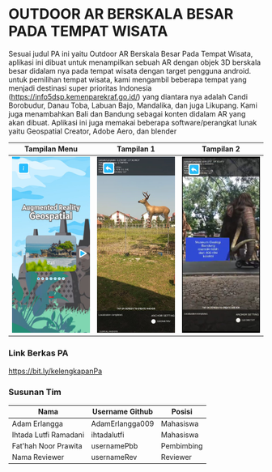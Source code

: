# OUTDOOR AR BERSKALA BESAR PADA TEMPAT WISATA

Sesuai judul PA ini yaitu Outdoor AR Berskala Besar Pada Tempat Wisata, aplikasi ini dibuat untuk menampilkan sebuah AR dengan objek 3D berskala besar didalam nya pada tempat wisata dengan target pengguna android. untuk pemilihan tempat wisata, kami mengambil beberapa tempat yang menjadi destinasi super prioritas Indonesia (https://info5dsp.kemenparekraf.go.id/)
yang diantara nya adalah Candi Borobudur, Danau Toba, Labuan Bajo, Mandalika, dan juga Likupang. Kami juga menambahkan Bali dan Bandung sebagai konten didalam AR yang akan dibuat. Aplikasi ini juga memakai beberapa software/perangkat lunak yaitu Geospatial Creator, Adobe Aero, dan blender

Tampilan Menu                         | Tampilan 1                             | Tampilan 2
--------------------------------------------|--------------------------------------------|--------------------------------------------
<img src="screenshots/Pic1.jpg" width="200">|<img src="screenshots/Pic2.jpg" width="200">|<img src="screenshots/Pic3.jpg" width="200">

### Link Berkas PA

https://bit.ly/kelengkapanPa

### Susunan Tim

Nama            | Username Github | Posisi
----------------|-----------------|-----------
Adam Erlangga | AdamErlangga009    | Mahasiswa
Ihtada Lutfi Ramadani | ihtadalutfi    | Mahasiswa
Fat'hah Noor Prawita | usernamePbb     | Pembimbing
Nama Reviewer   | usernameRev     | Reviewer
